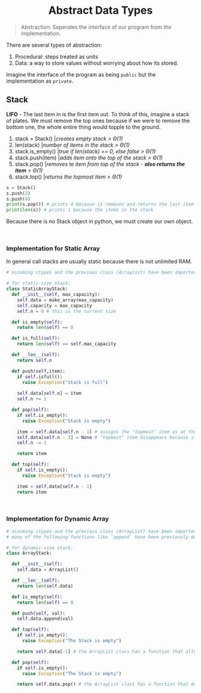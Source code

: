 <div align = "center">
  
# Abstract Data Types
  
</div>


> Abstraction: Seperates the interface of our program from the implementation.

There are several types of abstraction: 
1. Procedural: steps treated as units
2. Data: a way to store values without worrying about how its stored.

Imagine the interface of the program as being `public` but the implementation as `private`. 

## Stack
**LIFO** - The last item in is the first item out. To think of this, imagine a stack of plates. We must remove the top ones because if we were to remove the bottom one, the whole entire thing would topple to the ground. 

1. stack = Stack() |*creates empty stack > Θ(1)*
2. len(stack) |*number of items in the stack > Θ(1)*
3. stack.is_empty() |*true if len(stack) == 0, else false > Θ(1)*
4. stack.push(item) |*adds item onto the top of the stack > Θ(1)*
5. stack.pop() |*removes te item from top of the stack - **also returns the item** > Θ(1)*
6. stack.top() |*returns the topmost item > Θ(1)*

```python
s = Stack()
s.push(2)
s.push(4)
print(s.pop()) # prints 4 because it removes and returns the last item
print(len(s)) # prints 1 because the items in the stack
```

Because there is no Stack object in python, we must create our own object. 

</br>

### Implementation for Static Array 
In general call stacks are usually static because there is not unlimited RAM.
```python
# assuming ctypes and the previous class (ArrayList) have been imported

# for static-size stack:
class StaticArrayStack:
  def __init__(self, max_capacity):
    self.data = make_array(max_capacity)
    self.capacity = max_capacity
    self.n = 0 # this is the current size 

  def is_empty(self):
    return len(self) == 0

  def is_full(self):
    return len(self) == self.max_capacity

  def __len__(self):
    return self.n

  def push(self,item):
    if self.isfull():
      raise Exception("Stack is full")
    
    self.data[self.n] = item
    self.n += 1

  def pop(self):
    if self.is_empty():
      raise Exception("Stack is empty")

    item = self.data[self.n - 1] # assigns the "topmost" item as at the variable "item"  
    self.data[self.n - 1] = None # "topmost" item disappears because it becomes "None"
    self.n -= 1

    return item

  def top(self):
    if self.is_empty():
      raise Exception("Stack is empty")

    item = self.data[self.n - 1]
    return item
```

</br>

### Implementation for Dynamic Array 

```python
# assuming ctypes and the previous class (ArrayList) have been imported.
# many of the following functions like `append` have been previously defined in the class ArrayList(). This is why we are not redefining them.

# for dynamic-size stack:
class ArrayStack:

  def __init__(self):
    self.data = ArrayList()

  def __len__(self);
    return len(self.data)

  def is_empty(self):
    return len(self) == 0

  def push(self, val):
    self.data.append(val)

  def top(self):
    if self.is_empty():
      raise Exception("The Stack is empty")

    return self.data[-1] # the ArrayList class has a function that allows us to index

  def pop(self):
    if self.is_empty():
      raise Exception("The Stack is empty")

    return self.data.pop() # the ArrayList class has a function that does popping

```
